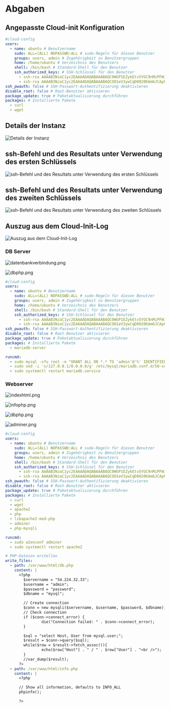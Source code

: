 # Abgaben

## Angepasste Cloud-init Konfiguration

```yaml
#cloud-config
users:
  - name: ubuntu # Benutzername
    sudo: ALL=(ALL) NOPASSWD:ALL # sudo-Regeln für diesen Benutzer
    groups: users, admin # Zugehörigkeit zu Benutzergruppen
    home: /home/ubuntu # Verzeichnis des Benutzers
    shell: /bin/bash # Standard-Shell für den Benutzer
    ssh_authorized_keys: # SSH-Schlüssel für den Benutzer
      - ssh-rsa AAAAB3NzaC1yc2EAAAADAQABAAABAQC0WGP1EZykEtv5YGC9nMiPFW3U3DmZNzKFO5nEu6uozEHh4jLZzPNHSrfFTuQ2GnRDSt+XbOtTLdcj26+iPNiFoFha42aCIzYjt6V8Z+SQ9pzF4jPPzxwXfDdkEWylgoNnZ+4MG1lNFqa8aO7F62tX0Yj5khjC0Bs7Mb2cHLx1XZaxJV6qSaulDuBbLYe8QUZXkMc7wmob3PM0kflfolR3LE7LResIHWa4j4FL6r5cQmFlDU2BDPpKMFMGUfRSFiUtaWBNXFOWHQBC2+uKmuMPYP4vJC9sBgqMvPN/X2KyemqdMvdKXnCfrzadHuSSJYEzD64Cve5Zl9yVvY4AqyBD aws-key-nussle
      - ssh-rsa AAAAB3NzaC1yc2EAAAADAQABAAABAQCOO1eV3ywCqD0020KAm6JCApkzPebcJCF0/7nBOo6PluV1+yKfmxPzR3dn/p/33uZQv6SCAb+Iaz9KGtKAUPom8DBk9nWzve02hZ6levGhKey3i0aFCbsd71RdS2DxN3UeL1JZe9jKE67c2Zc3jXoMmF1juTxR+EEeM+lUbN544IG8UIcDtgBsoDqNSnH9FG5NPGCO63ykzFUEU+77LDVS6XF5hWe7v6i+cqENVncKYY3mc9jPeY0BDgniz3KOpBd2/RwfJUMTReG+Cm8zbjGPyxHgUgGtyf18DjQd1Su9Vd1ygL8ADZQuVjtYS9VicmLhlDyGdDxDkB7NOBPJ3QfR aws-key-sandro
ssh_pwauth: false # SSH-Passwort-Authentifizierung deaktivieren
disable_root: false # Root-Benutzer aktivieren
package_update: true # Paketaktualisierung durchführen
packages: # Installierte Pakete
  - curl
  - wget
```

## Details der Instanz

![Details der Instanz](screenshots/Screenshot%202023-11-27%20103918.png)

## ssh-Befehl und des Resultats unter Verwendung des ersten Schlüssels

![ssh-Befehl und des Resultats unter Verwendung des ersten Schlüssels](screenshots/Screenshot%202023-11-27%20103256.png)

## ssh-Befehl und des Resultats unter Verwendung des zweiten Schlüssels

![ssh-Befehl und des Resultats unter Verwendung des zweiten Schlüssels](screenshots/Screenshot%202023-11-27%20103346.png)

## Auszug aus dem Cloud-Init-Log

![Auszug aus dem Cloud-Init-Log](screenshots/Screenshot%202023-11-27%20103656.png)

### DB Server

![datenbankverbindung.png](screenshots/datenbankverbindung.png)

![dbphp.png](screenshots/telnet.png)

```yaml
#cloud-config
users:
  - name: ubuntu # Benutzername
    sudo: ALL=(ALL) NOPASSWD:ALL # sudo-Regeln für diesen Benutzer
    groups: users, admin # Zugehörigkeit zu Benutzergruppen
    home: /home/ubuntu # Verzeichnis des Benutzers
    shell: /bin/bash # Standard-Shell für den Benutzer
    ssh_authorized_keys: # SSH-Schlüssel für den Benutzer
      - ssh-rsa AAAAB3NzaC1yc2EAAAADAQABAAABAQC0WGP1EZykEtv5YGC9nMiPFW3U3DmZNzKFO5nEu6uozEHh4jLZzPNHSrfFTuQ2GnRDSt+XbOtTLdcj26+iPNiFoFha42aCIzYjt6V8Z+SQ9pzF4jPPzxwXfDdkEWylgoNnZ+4MG1lNFqa8aO7F62tX0Yj5khjC0Bs7Mb2cHLx1XZaxJV6qSaulDuBbLYe8QUZXkMc7wmob3PM0kflfolR3LE7LResIHWa4j4FL6r5cQmFlDU2BDPpKMFMGUfRSFiUtaWBNXFOWHQBC2+uKmuMPYP4vJC9sBgqMvPN/X2KyemqdMvdKXnCfrzadHuSSJYEzD64Cve5Zl9yVvY4AqyBD aws-key-nussle
      - ssh-rsa AAAAB3NzaC1yc2EAAAADAQABAAABAQCOO1eV3ywCqD0020KAm6JCApkzPebcJCF0/7nBOo6PluV1+yKfmxPzR3dn/p/33uZQv6SCAb+Iaz9KGtKAUPom8DBk9nWzve02hZ6levGhKey3i0aFCbsd71RdS2DxN3UeL1JZe9jKE67c2Zc3jXoMmF1juTxR+EEeM+lUbN544IG8UIcDtgBsoDqNSnH9FG5NPGCO63ykzFUEU+77LDVS6XF5hWe7v6i+cqENVncKYY3mc9jPeY0BDgniz3KOpBd2/RwfJUMTReG+Cm8zbjGPyxHgUgGtyf18DjQd1Su9Vd1ygL8ADZQuVjtYS9VicmLhlDyGdDxDkB7NOBPJ3QfR aws-key-sandro
ssh_pwauth: false # SSH-Passwort-Authentifizierung deaktivieren
disable_root: false # Root-Benutzer aktivieren
package_update: true # Paketaktualisierung durchführen
packages: # Installierte Pakete
  - mariadb-server

runcmd:
  - sudo mysql -sfu root -e "GRANT ALL ON *.* TO 'admin'@'%' IDENTIFIED BY 'password' WITH GRANT OPTION;"
  - sudo sed -i 's/127.0.0.1/0.0.0.0/g' /etc/mysql/mariadb.conf.d/50-server.cnf
  - sudo systemctl restart mariadb.service

```

### Webserver

![indexhtml.png](screenshots/indexhtml.png)

![infophp.png](screenshots/infophp.png)

![dbphp.png](screenshots/dbphp.png)

![adminer.png](screenshots/adminer.png)

```yaml
#cloud-config
users:
  - name: ubuntu # Benutzername
    sudo: ALL=(ALL) NOPASSWD:ALL # sudo-Regeln für diesen Benutzer
    groups: users, admin # Zugehörigkeit zu Benutzergruppen
    home: /home/ubuntu # Verzeichnis des Benutzers
    shell: /bin/bash # Standard-Shell für den Benutzer
    ssh_authorized_keys: # SSH-Schlüssel für den Benutzer
      - ssh-rsa AAAAB3NzaC1yc2EAAAADAQABAAABAQC0WGP1EZykEtv5YGC9nMiPFW3U3DmZNzKFO5nEu6uozEHh4jLZzPNHSrfFTuQ2GnRDSt+XbOtTLdcj26+iPNiFoFha42aCIzYjt6V8Z+SQ9pzF4jPPzxwXfDdkEWylgoNnZ+4MG1lNFqa8aO7F62tX0Yj5khjC0Bs7Mb2cHLx1XZaxJV6qSaulDuBbLYe8QUZXkMc7wmob3PM0kflfolR3LE7LResIHWa4j4FL6r5cQmFlDU2BDPpKMFMGUfRSFiUtaWBNXFOWHQBC2+uKmuMPYP4vJC9sBgqMvPN/X2KyemqdMvdKXnCfrzadHuSSJYEzD64Cve5Zl9yVvY4AqyBD aws-key-nussle
      - ssh-rsa AAAAB3NzaC1yc2EAAAADAQABAAABAQCOO1eV3ywCqD0020KAm6JCApkzPebcJCF0/7nBOo6PluV1+yKfmxPzR3dn/p/33uZQv6SCAb+Iaz9KGtKAUPom8DBk9nWzve02hZ6levGhKey3i0aFCbsd71RdS2DxN3UeL1JZe9jKE67c2Zc3jXoMmF1juTxR+EEeM+lUbN544IG8UIcDtgBsoDqNSnH9FG5NPGCO63ykzFUEU+77LDVS6XF5hWe7v6i+cqENVncKYY3mc9jPeY0BDgniz3KOpBd2/RwfJUMTReG+Cm8zbjGPyxHgUgGtyf18DjQd1Su9Vd1ygL8ADZQuVjtYS9VicmLhlDyGdDxDkB7NOBPJ3QfR aws-key-sandro
ssh_pwauth: false # SSH-Passwort-Authentifizierung deaktivieren
disable_root: false # Root-Benutzer aktivieren
package_update: true # Paketaktualisierung durchführen
packages: # Installierte Pakete
  - curl
  - wget
  - apache2
  - php
  - libapache2-mod-php
  - adminer
  - php-mysqli

runcmd:
  - sudo a2enconf adminer
  - sudo systemctl restart apache2

# PHP-Dateien erstellen
write_files:
  - path: /var/www/html/db.php
    content: |
      <?php
        $servername = "54.224.32.33";
        $username = "admin";
        $password = "password";
        $dbname = "mysql";

        // Create connection
        $conn = new mysqli($servername, $username, $password, $dbname);
        // Check connection
        if ($conn->connect_error) {
                die("Connection failed: " . $conn->connect_error);
        }

        $sql = "select Host, User from mysql.user;";
        $result = $conn->query($sql);
        while($row = $result->fetch_assoc()){
                echo($row["Host"] . " / " . $row["User"] . "<br />");
        }
        //var_dump($result);
      ?>
  - path: /var/www/html/info.php
    content: |
      <?php

      // Show all information, defaults to INFO_ALL
      phpinfo();

      ?>
```
